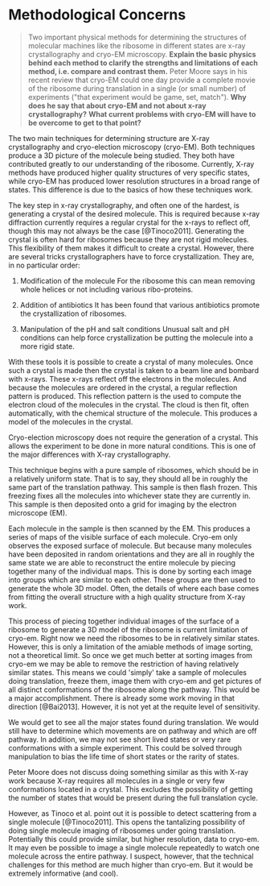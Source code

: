# Methodological Concerns #

> Two important physical methods for determining the structures of molecular
> machines like the ribosome in different states are x-ray crystallography and
> cryo-EM microscopy. __Explain the basic physics behind each method to clarify
> the strengths and limitations of each method, i.e. compare and contrast
> them.__ Peter Moore says in his recent review that cryo-EM could one day
> provide a complete movie of the ribosome during translation in a single (or
> small number) of experiments ("that experiment would be game, set, match").
> __Why does he say that about cryo-EM and not about x-ray crystallography?__
> __What current problems with cryo-EM will have to be overcome to get to that
> point?__

The two main techniques for determining structure are X-ray crystallography and
cryo-election microscopy (cryo-EM). Both techniques produce a 3D picture of the
molecule being studied. They both have contributed greatly to our understanding
of the ribosome. Currently, X-ray methods have produced higher quality
structures of very specific states, while cryo-EM has produced lower resolution
structures in a broad range of states. This difference is due to the basics of
how these techniques work.

The key step in x-ray crystallography, and often one of the hardest, is
generating a crystal of the desired molecule. This is required because x-ray
diffraction currently requires a regular crystal for the x-rays to reflect off,
though this may not always be the case [@Tinoco2011]. Generating the crystal is
often hard for ribosomes because they are not rigid molecules. This flexibility
of them makes it difficult to create a crystal. However, there are several
tricks crystallographers have to force crystallization. They are, in no
particular order:

1.  Modification of the molecule
    For the ribosome this can mean removing whole helices or not including
    various ribo-proteins.

2.  Addition of antibiotics
    It has been found that various antibiotics promote the crystallization of
    ribosomes.

3.  Manipulation of the pH and salt conditions
    Unusual salt and pH conditions can help force crystallization be putting the
    molecule into a more rigid state.

With these tools it is possible to create a crystal of many molecules. Once such
a crystal is made then the crystal is taken to a beam line and bombard with
x-rays. These x-rays reflect off the electrons in the molecules. And because the
molecules are ordered in the crystal, a regular reflection pattern is produced.
This reflection pattern is the used to compute the electron cloud of the
molecules in the crystal. The cloud is then fit, often automatically, with the
chemical structure of the molecule. This produces a model of the molecules in
the crystal.

Cryo-election microscopy does not require the generation of a crystal. This
allows the experiment to be done in more natural conditions. This is one of the
major differences with X-ray crystallography.

This technique begins with a pure sample of ribosomes, which should be in a
relatively uniform state. That is to say, they should all be in roughly the same
part of the translation pathway. This sample is then flash frozen. This freezing
fixes all the molecules into whichever state they are currently in. This sample
is then deposited onto a grid for imaging by the electron microscope (EM). 

Each molecule in the sample is then scanned by the EM. This produces a series of
maps of the visible surface of each molecule. Cryo-em only observes the exposed
surface of  molecule. But because many molecules have been deposited in random
orientations and they are all in roughly the same state we are able to
reconstruct the entire molecule by piecing together many of the individual maps.
This is done by sorting each image into groups which are similar to each other.
These groups are then used to generate the whole 3D model. Often, the details of
where each base comes from fitting the overall structure with a high quality
structure from X-ray work.

This process of piecing together individual images of the surface of a ribosome to
generate a 3D model of the ribosome is current limitation of cryo-em. Right now
we need the ribosomes to be in relatively similar states. However, this is only
a limitation of the amiable methods of image sorting, not a theoretical limit.
So once we get much better at sorting images from cryo-em we may be able to
remove the restriction of having relatively similar states. This means we could
'simply' take a sample of molecules doing translation, freeze them, image them
with cryo-em and get pictures of all distinct conformations of the ribosome
along the pathway. This would be a major accomplishment. There is already some
work moving in that direction [@Bai2013]. However, it is not yet at the requite
level of sensitivity. 

We would get to see all the major states found during translation. We would
still have to determine which movements are on pathway and which are off
pathway. In addition, we may not see short lived states or very rare
conformations with a simple experiment. This could be solved through
manipulation to bias the life time of short states or the rarity of states.

Peter Moore does not discuss doing something similar as this with X-ray work
because X-ray requires all molecules in a single or very few conformations
located in a crystal. This excludes the possibility of getting the number of
states that would be present during the full translation cycle. 

However, as Tinoco et al. point out it is possible to detect scattering from a
single molecule [@Tinoco2011]. This opens the tantalizing possibility of doing
single molecule imaging of ribosomes under going translation. Potentially this
could provide similar, but higher resolution, data to cryo-em. It may even be
possible to image a single molecule repeatedly to watch one molecule across the
entire pathway. I suspect, however, that the technical challenges for this
method are much higher than cryo-em. But it would be extremely informative (and
cool).
